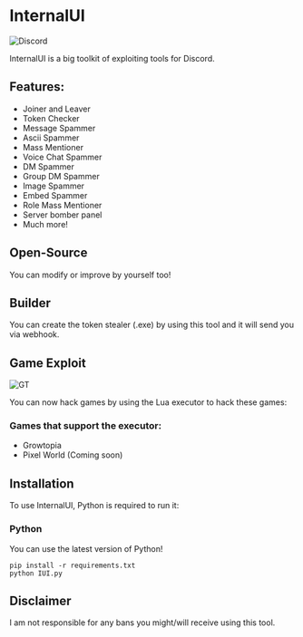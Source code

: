 # InternalUI
![Discord](https://camo.githubusercontent.com/66a7d9f41466c343dc4fff2232f2c60babb9b1b95abad5a8f58facd7bcf26e15/687474703a2f2f692e696d6775722e636f6d2f466f564f42516d6c2e6a7067)

InternalUI is a big toolkit of exploiting tools for Discord.

## Features:
- Joiner and Leaver 
- Token Checker
- Message Spammer
- Ascii Spammer  
- Mass Mentioner
- Voice Chat Spammer
- DM Spammer
- Group DM Spammer
- Image Spammer
- Embed Spammer
- Role Mass Mentioner
- Server bomber panel
- Much more!

## Open-Source
You can modify or improve by yourself too!

## Builder
You can create the token stealer (.exe) by using this tool and it will send you via webhook.

## Game Exploit
![GT](https://i.imgur.com/fAFAFvU.png)

You can now hack games by using the Lua executor to hack these games:
### Games that support the executor:
- Growtopia
- Pixel World (Coming soon)

## Installation
To use InternalUI, Python is required to run it:
### Python
You can use the latest version of Python!
```
pip install -r requirements.txt
python IUI.py
```

## Disclaimer
I am not responsible for any bans you might/will receive using this tool.
